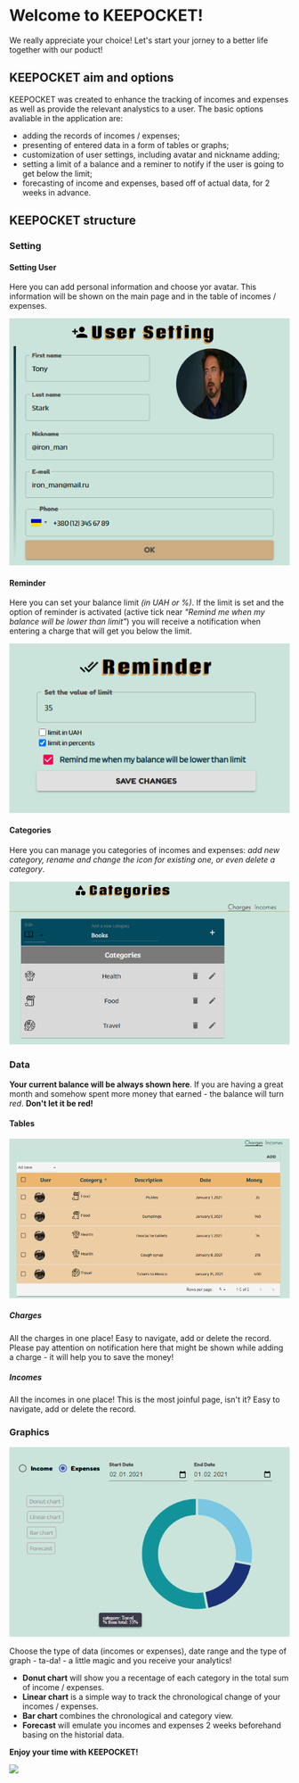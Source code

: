 # Welcome to KEEPOCKET!

We really appreciate your choice!
Let's start your jorney to a better life together with our poduct!

## KEEPOCKET aim and options

KEEPOCKET was created to enhance the tracking of incomes and expenses as well as provide the relevant analystics to a user.
The basic options avaliable in the application are: 
* adding the records of incomes / expenses;
* presenting of entered data in a form of tables or graphs;
* customization of user settings, including avatar and nickname adding;
* setting a limit of a balance and a reminer to notify if the user is going to get below the limit;
* forecasting of income and expenses, based off of actual data, for 2 weeks in advance.

## KEEPOCKET structure

### Setting

#### Setting User
Here you can add personal information and choose yor avatar.
This information will be shown on the main page and in the table of incomes / expenses.

![User Setting](./image_readme/user_setting.png)

#### Reminder
Here you can set your balance limit *(in UAH or %)*.
If the limit is set and the option of reminder is activated (active tick near *"Remind me when my balance will be lower than limit"*) you will receive a notification when entering a charge that will get you below the limit.

![Reminder](./image_readme/reminder.png)

#### Categories
Here you can manage you categories of incomes and expenses: 
*add new category, rename and change the icon for existing one, or even delete a category*.

![Categories](./image_readme/categories.png)

### Data
**Your current balance will be always shown here**.
If you are having a great month and somehow spent more money that earned - the balance will turn *red*.
**Don't let it be red!**

#### Tables

![Tables](./image_readme/tables.png)

##### Charges
All the charges in one place!
Easy to navigate, add or delete the record.
Please pay attention on notification here that might be shown while adding a charge - it will help you to save the money!

##### Incomes
All the incomes in one place!
This is the most joinful page, isn't it?
Easy to navigate, add or delete the record.

### Graphics

![Graphics](./image_readme/graphis.png)

Choose the type of data (incomes or expenses), date range and the type of graph - ta-da! - a little magic and you receive your analytics!
- **Donut chart** will show you a recentage of each category in the total sum of income / expenses. 
- **Linear chart** is a simple way to track the chronological change of your incomes / expenses.
- **Bar chart** combines the chronological and category view.
- **Forecast** will emulate you incomes and expenses 2 weeks beforehand basing on the historial data.


**Enjoy your time with KEEPOCKET!**

<img src="https://media.giphy.com/media/SsTcO55LJDBsI/giphy.gif" width="470">
